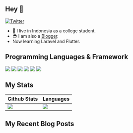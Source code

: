 ## Hey 👋

[![Twitter](https://img.shields.io/twitter/url/https/twitter.com/frelein_sama.svg?style=social&label=Follow%20me%20on%20Twitter)](https://twitter.com/frelein_sama)

- 🔭 I live in Indonesia as a college student.
- 😎 I am also a [Blogger](https://www.frelein.my.id).
- Now learning Laravel and Flutter.

## Programming Languages & Framework
![](https://img.shields.io/badge/html5-%23E34F26.svg?style=for-the-badge&logo=html5&logoColor=white) ![](https://img.shields.io/badge/css3-%231572B6.svg?style=for-the-badge&logo=css3&logoColor=white) ![](https://img.shields.io/badge/javascript-%23323330.svg?style=for-the-badge&logo=javascript&logoColor=%23F7DF1E) ![](https://img.shields.io/badge/php-%23777BB4.svg?style=for-the-badge&logo=php&logoColor=white) ![](https://img.shields.io/badge/SASS-hotpink.svg?style=for-the-badge&logo=SASS&logoColor=white) ![](https://img.shields.io/badge/tailwindcss-%2300A9BE.svg?style=for-the-badge&logo=tailwindcss&logoColor=white)

## My Stats
|Github Stats|Languages|
|---|---|
|[![](https://github-readme-stats.vercel.app/api?username=yusufadji)](https://github.com/yusufadji)|[![](https://github-readme-stats.vercel.app/api/top-langs/?username=yusufadji&layout=compact)](https://github.com/yusufadji)|

## My Recent Blog Posts
<!-- BLOG-POST-LIST:START -->
<!-- BLOG-POST-LIST:END -->

